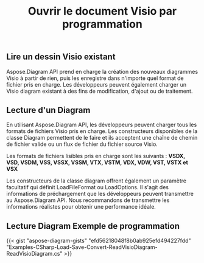 ﻿---
title: Ouvrir le document Visio par programmation
linktitle: Ouvrir le document Visio
type: docs
weight: 20
url: /fr/net/open-visio-document/
description: Cette page décrit comment ouvrir le document Visio à partir de zéro avec la bibliothèque Aspose.Diagram.
---
## **Lire un dessin Visio existant**
Aspose.Diagram API prend en charge la création des nouveaux diagrammes Visio à partir de rien, puis les enregistre dans n'importe quel format de fichier pris en charge. Les développeurs peuvent également charger un Visio diagram existant à des fins de modification, d'ajout ou de traitement.
## **Lecture d'un Diagram**
En utilisant Aspose.Diagram API, les développeurs peuvent charger tous les formats de fichiers Visio pris en charge. Les constructeurs disponibles de la classe Diagram permettent de le faire et ils acceptent une chaîne de chemin de fichier valide ou un flux de fichier du fichier source Visio.

Les formats de fichiers lisibles pris en charge sont les suivants :
**VSDX, VSD, VSDM, VSS, VSSX, VSSM, VTX, VSTM, VDX, VDW, VST, VSTX et VSX**

Les constructeurs de la classe diagram offrent également un paramètre facultatif qui définit LoadFileFormat ou LoadOptions. Il s'agit des informations de préchargement que les développeurs peuvent transmettre au Aspose.Diagram API. Nous recommandons de transmettre les informations réalistes pour obtenir une performance idéale.
## **Lecture Diagram Exemple de programmation**
{{< gist "aspose-diagram-gists" "efd56218048f8b0ab925efd494227fdd" "Examples-CSharp-Load-Save-Convert-ReadVisioDiagram-ReadVisioDiagram.cs" >}}
